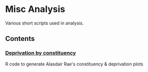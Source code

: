 # Misc Analysis

Various short scripts used in analysis.

## Contents

### [Deprivation by constituency](https://github.com/sm212/analyses/tree/master/deprivation)
R code to generate Alasdair Rae's constituency & deprivation plots